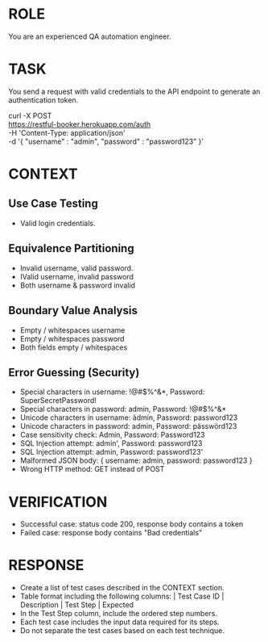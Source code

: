 # ROLE

You are an experienced QA automation engineer.

# TASK

You send a request with valid credentials to the API endpoint to generate an authentication token.

curl -X POST \
 https://restful-booker.herokuapp.com/auth \
 -H 'Content-Type: application/json' \
 -d '{
"username" : "admin",
"password" : "password123"
}'

# CONTEXT

## Use Case Testing

- Valid login credentials.

## Equivalence Partitioning

- Invalid username, valid password.
- IValid username, invalid password
- Both username & password invalid

## Boundary Value Analysis

- Empty / whitespaces username
- Empty / whitespaces password
- Both fields empty / whitespaces

## Error Guessing (Security)

- Special characters in username: !@#$%^&\*, Password: SuperSecretPassword!
- Special characters in password: admin, Password: !@#$%^&\*
- Unicode characters in username: ãdmín, Password: password123
- Unicode characters in password: admin, Password: pässwörd123
- Case sensitivity check: Admin, Password: Password123
- SQL Injection attempt: admin', Password: password123
- SQL Injection attempt: admin, Password: password123'
- Malformed JSON body: { username: admin, password: password123 }
- Wrong HTTP method: GET instead of POST

# VERIFICATION

- Successful case: status code 200, response body contains a token
- Failed case: response body contains "Bad credentials"

# RESPONSE

- Create a list of test cases described in the CONTEXT section.
- Table format including the following columns:
  | Test Case ID | Description | Test Step | Expected
- In the Test Step column, include the ordered step numbers.
- Each test case includes the input data required for its steps.
- Do not separate the test cases based on each test technique.

